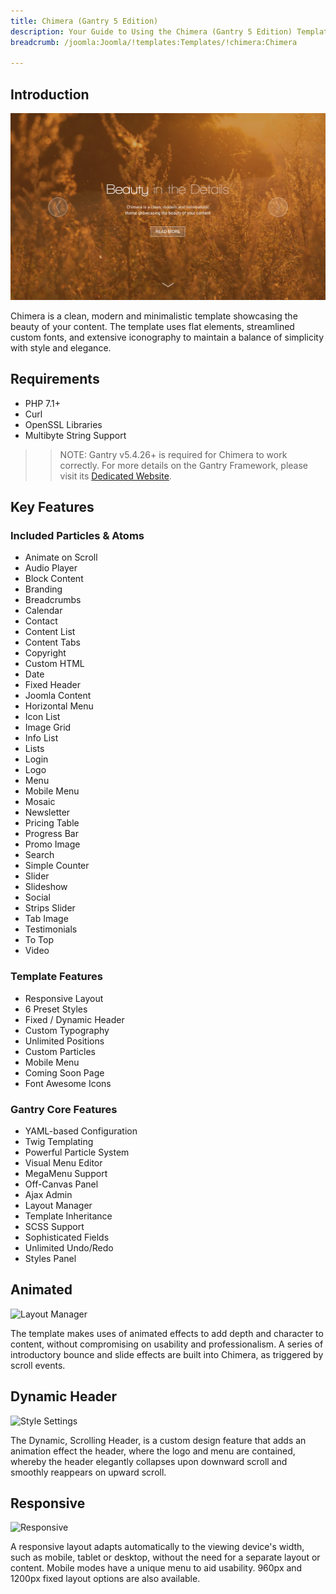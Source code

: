 ```yaml
---
title: Chimera (Gantry 5 Edition)
description: Your Guide to Using the Chimera (Gantry 5 Edition) Template for Joomla
breadcrumb: /joomla:Joomla/!templates:Templates/!chimera:Chimera

---
```


Introduction
-----

![](assets/chimera.png)

Chimera is a clean, modern and minimalistic template showcasing the beauty of your content. The template uses flat elements, streamlined custom fonts, and extensive iconography to maintain a balance of simplicity with style and elegance.

Requirements
-----
* PHP 7.1+
* Curl
* OpenSSL Libraries
* Multibyte String Support

>> NOTE: Gantry v5.4.26+ is required for Chimera to work correctly. For more details on the Gantry Framework, please visit its [Dedicated Website](http://gantry.org).

Key Features
-----

### Included Particles & Atoms

* Animate on Scroll
* Audio Player
* Block Content
* Branding
* Breadcrumbs
* Calendar
* Contact
* Content List
* Content Tabs
* Copyright
* Custom HTML
* Date
* Fixed Header
* Joomla Content
* Horizontal Menu
* Icon List
* Image Grid
* Info List
* Lists
* Login
* Logo
* Menu
* Mobile Menu
* Mosaic
* Newsletter
* Pricing Table
* Progress Bar
* Promo Image
* Search
* Simple Counter
* Slider
* Slideshow
* Social
* Strips Slider
* Tab Image
* Testimonials
* To Top
* Video 

### Template Features

* Responsive Layout
* 6 Preset Styles
* Fixed / Dynamic Header
* Custom Typography
* Unlimited Positions
* Custom Particles
* Mobile Menu
* Coming Soon Page
* Font Awesome Icons 

### Gantry Core Features

* YAML-based Configuration
* Twig Templating
* Powerful Particle System
* Visual Menu Editor
* MegaMenu Support
* Off-Canvas Panel
* Ajax Admin
* Layout Manager
* Template Inheritance
* SCSS Support
* Sophisticated Fields
* Unlimited Undo/Redo
* Styles Panel

## Animated

![Layout Manager](ft-2.jpg)

The template makes uses of animated effects to add depth and character to content, without compromising on usability and professionalism. A series of introductory bounce and slide effects are built into Chimera, as triggered by scroll events.

## Dynamic Header

![Style Settings](ft-3.jpg)

The Dynamic, Scrolling Header, is a custom design feature that adds an animation effect the header, where the logo and menu are contained, whereby the header elegantly collapses upon downward scroll and smoothly reappears on upward scroll.

## Responsive

![Responsive](ft-4.jpg)

A responsive layout adapts automatically to the viewing device's width, such as mobile, tablet or desktop, without the need for a separate layout or content. Mobile modes have a unique menu to aid usability. 960px and 1200px fixed layout options are also available.
